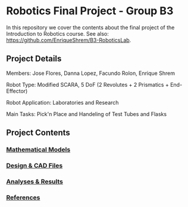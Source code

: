 # Robotics Final Project - Group B3
In this repository we cover the contents about the final project of the Introduction to Robotics course. See also: https://github.com/EnriqueShrem/B3-RoboticsLab.

## Project Details

Members: Jose Flores, Danna Lopez, Facundo Rolon, Enrique Shrem


Robot Type: Modified SCARA, 5 DoF (2 Revolutes + 2 Prismatics + End-Effector)


Robot Application: Laboratories and Research


Main Tasks: Pick'n Place and Handeling of Test Tubes and Flasks


## Project Contents
### [Mathematical Models](Mathematical%20Models)
### [Design & CAD Files](Design%20&%20CAD%20Files)
### [Analyses & Results](Analyses%20&%20Results)
### [References](References.md)
